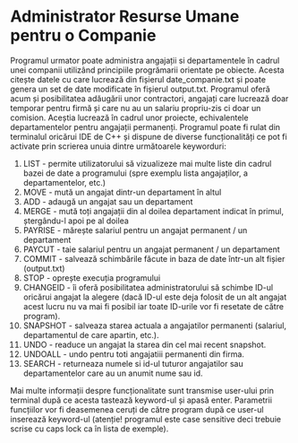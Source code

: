 # Administrator Resurse Umane pentru o Companie
Programul urmator poate administra angajații si departamentele în cadrul unei companii utilizând principiile progrămarii orientate pe obiecte. Acesta citește datele cu care lucrează din fișierul date_companie.txt și poate genera un set de date modificate în fișierul output.txt. Programul oferă acum și posibilitatea adăugării unor contractori, angajați care lucrează doar temporar pentru firmă și care nu au un salariu propriu-zis ci doar un comision. Aceștia lucrează în cadrul unor proiecte, echivalentele departamentelor pentru angajații permanenți.
Programul poate fi rulat din terminalul oricărui IDE de C++ și dispune de diverse funcționalități ce pot fi activate prin scrierea unuia dintre următoarele keyworduri:
1. LIST - permite utilizatorului să vizualizeze mai multe liste din cadrul bazei de date a programului (spre exemplu lista angajaților, a departamentelor, etc.)
2. MOVE - mută un angajat dintr-un departament în altul
3. ADD - adaugă un angajat sau un departament
4. MERGE - mută toți angajații din al doilea departament indicat în primul, ștergându-l apoi pe al doilea
5. PAYRISE - mărește salariul pentru un angajat permanent / un departament
6. PAYCUT - taie salariul pentru un angajat permanent / un departament
7. COMMIT - salvează schimbările făcute in baza de date într-un alt fișier (output.txt)
8. STOP - oprește execuția programului
9. CHANGEID - îi oferă posibilitatea administratorului să schimbe ID-ul oricărui angajat la alegere (dacă ID-ul este deja folosit de un alt angajat acest lucru nu va mai fi posibil iar toate ID-urile vor fi resetate de către program).
10. SNAPSHOT - salveaza starea actuala a angajatilor permanenti (salariul, departamentul de care apartin, etc.).
11. UNDO - readuce un angajat la starea din cel mai recent snapshot.
12. UNDOALL - undo pentru toti angajatiii permanenti din firma.
13. SEARCH - returneaza numele si id-ul tuturor angajatilor sau departamentelor care au un anumit nume sau id.

Mai multe informații despre funcționalitate sunt transmise user-ului prin terminal după ce acesta tastează keyword-ul și apasă enter. Parametrii funcțiilor vor fi deasemenea ceruți de către program după ce user-ul inserează keyword-ul (atenție! programul este case sensitive deci trebuie scrise cu caps lock ca în lista de exemple). 
